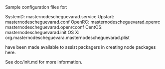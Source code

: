 Sample configuration files for:

SystemD: masternodescheguevarad.service
Upstart: masternodescheguevarad.conf
OpenRC:  masternodescheguevarad.openrc
         masternodescheguevarad.openrcconf
CentOS:  masternodescheguevarad.init
OS X:    org.masternodescheguevara.masternodescheguevarad.plist

have been made available to assist packagers in creating node packages here.

See doc/init.md for more information.

